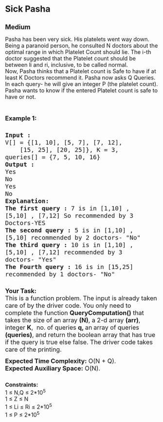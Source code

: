 # Sick Pasha
## Medium
<div class="problems_problem_content__Xm_eO"><p><span style="font-size:18px">Pasha has been very sick. His platelets went way down. Being a paranoid person, he consulted N doctors about the optimal range in which Platelet Count should lie. The </span><span style="font-size:18px">i-th</span><span style="font-size:18px"> doctor suggested that the Platelet count should be between li and </span><span style="font-size:18px">ri, inclusive, to be called normal.<br>
Now, Pasha thinks that a Platelet count is Safe to have if at least K&nbsp;Doctors recommend it. Pasha now asks Q Queries. In each query- he will give an integer P (the platelet count). Pasha wants to know if the entered Platelet count is safe to have or not.</span><br>
<br>
&nbsp;</p>

<p><span style="font-size:20px"><strong>Example 1:</strong></span><br>
&nbsp;</p>

<pre><span style="font-size:20px"><strong>Input :</strong> 
V[] = {[1, 10], [5, 7], [7, 12], 
    [15, 25], [20, 25]}, K = 3, 
queries[] = {7, 5, 10, 16}
<strong>Output :</strong> 
Yes
No
Yes
No
<strong>Explanation:
The first query :</strong> 7 is in [1,10] , 
[5,10] , [7,12] So recommended by 3 
Doctors-YES
<strong>The second query :</strong> 5 is in [1,10] , 
[5,10] recommended by 2 doctors- "No"
<strong>The third query :</strong> 10 is in [1,10] , 
[5,10] , [7,12] recommended by 3 
doctors- "Yes"
<strong>The Fourth query :</strong> 16 is in [15,25]
recommended by 1 doctors- "No"</span><span style="font-size:20px">
</span></pre>

<p><br>
<span style="font-size:20px"><strong>Your Task:</strong><br>
This is a function problem. The input is already taken care of by the driver code. You only need to complete the function <strong>QueryComputation()</strong> that takes the size of an array <strong>(N)</strong>, a 2-d&nbsp;array <strong>(arr)</strong>, integer <strong>K</strong>,&nbsp; no. of queries <strong>q, </strong>an<strong>&nbsp;</strong>array of queries <strong>(queries)</strong>, and return the boolean array that has true if the query is true else false. The driver code takes care of the printing.</span></p>

<p><span style="font-size:20px"><strong>Expected Time Complexity:</strong>&nbsp;O(N + Q).<br>
<strong>Expected Auxiliary Space:</strong>&nbsp;O(N).</span></p>

<p><br>
<span style="font-size:18px"><strong>Constraints:</strong><br>
1 ≤ N,Q ≤ 2*10<sup>5</sup><br>
1 ≤ Z ≤ N<br>
1 ≤ Li ≤ Ri ≤ 2*10<sup>5</sup><br>
1 ≤ P ≤ 2*10<sup>5</sup></span></p>
</div>